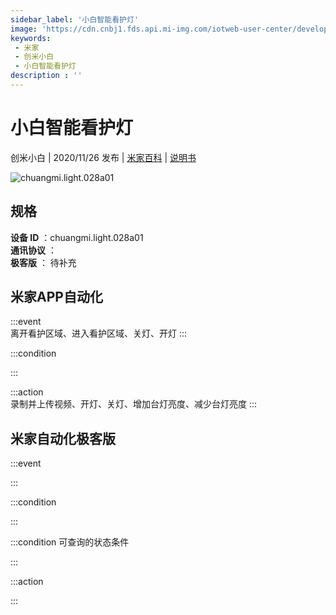 ```yaml
---
sidebar_label: '小白智能看护灯'
image: 'https://cdn.cnbj1.fds.api.mi-img.com/iotweb-user-center/developer_1679048479212ZgB20jxg.png?GalaxyAccessKeyId=AKVGLQWBOVIRQ3XLEW&Expires=9223372036854775807&Signature=aU17Srg3JRjvJyWzd+iNKeIYHgQ='
keywords: 
 - 米家
 - 创米小白
 - 小白智能看护灯
description : ''
---
```

# 小白智能看护灯

创米小白 | 2020/11/26 发布 | [米家百科](https://home.mi.com/webapp/content/baike/product/index.html?model=chuangmi.light.028a01) | [说明书](https://home.mi.com/views/introduction.html?model=chuangmi.light.028a01&region=cn)

![chuangmi.light.028a01](https://cdn.cnbj1.fds.api.mi-img.com/iotweb-user-center/developer_1679048479212ZgB20jxg.png?GalaxyAccessKeyId=AKVGLQWBOVIRQ3XLEW&Expires=9223372036854775807&Signature=aU17Srg3JRjvJyWzd+iNKeIYHgQ=)

## 规格  
> 
**设备 ID** ：chuangmi.light.028a01  
**通讯协议** ：  
**极客版**  ： 待补充 


## 米家APP自动化  

:::event  
离开看护区域、进入看护区域、关灯、开灯
:::

:::condition  

:::

:::action   
录制并上传视频、开灯、关灯、增加台灯亮度、减少台灯亮度
:::

## 米家自动化极客版  

:::event  

:::

:::condition  

:::

:::condition 可查询的状态条件  

:::

:::action  

:::

        
